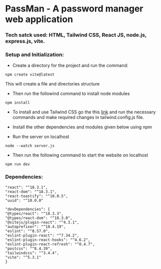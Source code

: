 # PassMan - A password manager web application

### Tech satck used: HTML, Tailwind CSS, React JS, node.js, express.js, vite.

### Setup and Initialization:

- Create a directory for the project and run the command:
```
npm create vite@latest
```
This will create a file and directories structure

- Then run the followind command to install node modules
```
npm install
```

- To install and use Tailwind CSS go the this [link](https://tailwindcss.com/docs/guides/vite) and run the necessary commands and make required changes in tailwind.config.js file.

- Install the other dependencies and modules given below using npm

- Run the server on localhost
```
node --watch server.js
```

- Then run the following command to start the website on localhost
```
npm run dev
```

### Dependencies: 
```
"react": "^18.3.1",
"react-dom": "^18.3.1",
"react-toastify": "^10.0.5",
"uuid": "^10.0.0"

"devDependencies": {
"@types/react": "^18.3.3",
"@types/react-dom": "^18.3.0",
"@vitejs/plugin-react": "^4.3.1",
"autoprefixer": "^10.4.19",
"eslint": "^8.57.0",
"eslint-plugin-react": "^7.34.2",
"eslint-plugin-react-hooks": "^4.6.2",
"eslint-plugin-react-refresh": "^0.4.7",
"postcss": "^8.4.39",
"tailwindcss": "^3.4.4",
"vite": "^5.3.1"
}
```
